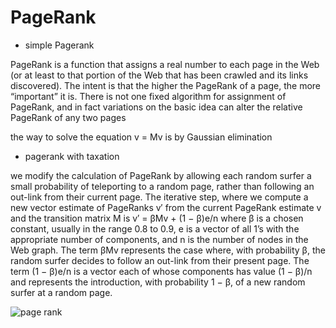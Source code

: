 # PageRank
- simple Pagerank 

PageRank is a function that assigns a real number to each page in the Web
(or at least to that portion of the Web that has been crawled and its links
discovered). The intent is that the higher the PageRank of a page, the more
“important” it is. There is not one fixed algorithm for assignment of PageRank,
and in fact variations on the basic idea can alter the relative PageRank of any
two pages

the way to solve the equation v = Mv is by Gaussian elimination

- pagerank with taxation

we modify the calculation
of PageRank by allowing each random surfer a small probability of teleporting
to a random page, rather than following an out-link from their current page.
The iterative step, where we compute a new vector estimate of PageRanks v′
from the current PageRank estimate v and the transition matrix M is
v′ = βMv + (1 − β)e/n
where β is a chosen constant, usually in the range 0.8 to 0.9, e is a vector of all
1’s with the appropriate number of components, and n is the number of nodes
in the Web graph. The term βMv represents the case where, with probability
β, the random surfer decides to follow an out-link from their present page. The
term (1 − β)e/n is a vector each of whose components has value (1 − β)/n and
represents the introduction, with probability 1 − β, of a new random surfer at
a random page.


![page rank](https://image.slidesharecdn.com/socialnetworkanalysiswithpython-141121195454-conversion-gate02/95/graph-analyses-with-python-and-networkx-38-638.jpg?cb=1457750692)
